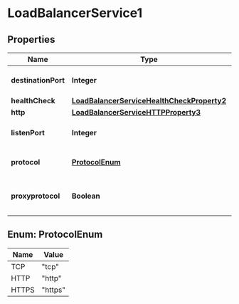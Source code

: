

# LoadBalancerService1


## Properties

| Name | Type | Description | Notes |
|------------ | ------------- | ------------- | -------------|
|**destinationPort** | **Integer** | Port the Load Balancer will balance to |  |
|**healthCheck** | [**LoadBalancerServiceHealthCheckProperty2**](LoadBalancerServiceHealthCheckProperty2.md) |  |  |
|**http** | [**LoadBalancerServiceHTTPProperty3**](LoadBalancerServiceHTTPProperty3.md) |  |  [optional] |
|**listenPort** | **Integer** | Port the Load Balancer listens on |  |
|**protocol** | [**ProtocolEnum**](#ProtocolEnum) | Protocol of the Load Balancer |  |
|**proxyprotocol** | **Boolean** | Is Proxyprotocol enabled or not |  |



## Enum: ProtocolEnum

| Name | Value |
|---- | -----|
| TCP | &quot;tcp&quot; |
| HTTP | &quot;http&quot; |
| HTTPS | &quot;https&quot; |



